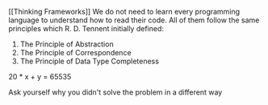 [[Thinking Frameworks]]
We do not need to learn every programming language to understand how to read their code. All of them follow the same principles which R. D. Tennent initially defined:

1. The Principle of Abstraction
2. The Principle of Correspondence
3. The Principle of Data Type Completeness

20 * x +  y = 65535

Ask yourself why you didn't solve the problem in a different way
